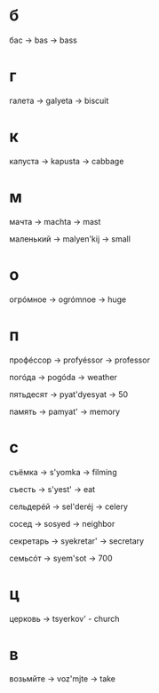 # б

бас -> bas -> bass

# г

галета -> galyeta -> biscuit

# к

капуста -> kapusta -> cabbage

# м

мачта -> machta -> mast

маленький -> malyen'kij -> small

# o

огрóмное -> ogrómnoe -> huge

# п

профéссор -> profyéssоr -> professor

погóда -> pogóda -> weather

пятьдесят -> pyat'dyesyat -> 50

память -> pamyat' -> memory

# с

съёмка -> s'yomka -> filming

съесть -> s'yest' -> eat

сельдерéй -> sel'deréj -> celery

сосед -> sosyed -> neighbor

секретарь -> syekretar' -> secretary

семьсóт -> syem'sot -> 700

# ц

церковь -> tsyerkov' - church

# в

возьмйте -> voz'mjte -> take